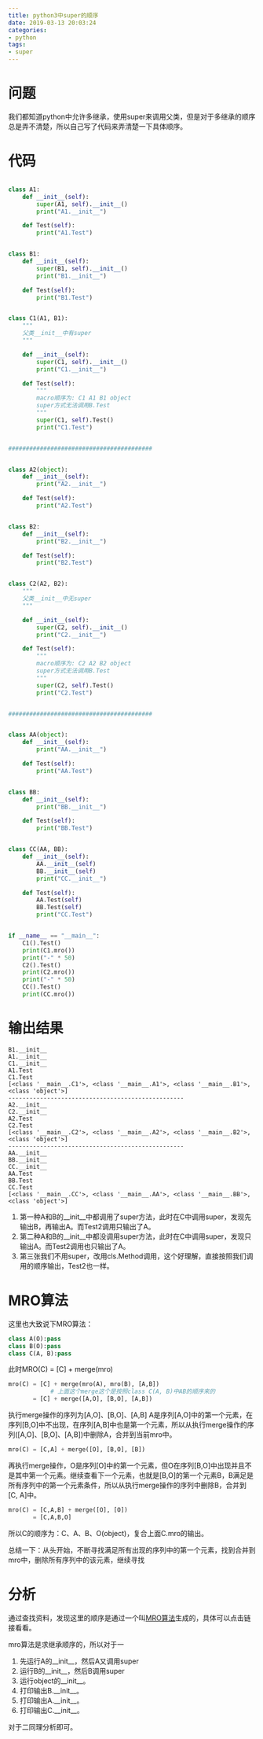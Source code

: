 ```yaml
---
title: python3中super的顺序
date: 2019-03-13 20:03:24
categories:
- python
tags:
- super
---
```


# 问题
我们都知道python中允许多继承，使用super来调用父类，但是对于多继承的顺序总是弄不清楚，所以自己写了代码来弄清楚一下具体顺序。

# 代码
```python

class A1:
    def __init__(self):
        super(A1, self).__init__()
        print("A1.__init__")

    def Test(self):
        print("A1.Test")


class B1:
    def __init__(self):
        super(B1, self).__init__()
        print("B1.__init__")

    def Test(self):
        print("B1.Test")


class C1(A1, B1):
    """
    父类__init__中有super
    """

    def __init__(self):
        super(C1, self).__init__()
        print("C1.__init__")

    def Test(self):
        """
        macro顺序为: C1 A1 B1 object
        super方式无法调用B.Test
        """
        super(C1, self).Test()
        print("C1.Test")


#########################################


class A2(object):
    def __init__(self):
        print("A2.__init__")

    def Test(self):
        print("A2.Test")


class B2:
    def __init__(self):
        print("B2.__init__")

    def Test(self):
        print("B2.Test")


class C2(A2, B2):
    """
    父类__init__中无super
    """

    def __init__(self):
        super(C2, self).__init__()
        print("C2.__init__")

    def Test(self):
        """
        macro顺序为: C2 A2 B2 object
        super方式无法调用B.Test
        """
        super(C2, self).Test()
        print("C2.Test")


#########################################


class AA(object):
    def __init__(self):
        print("AA.__init__")

    def Test(self):
        print("AA.Test")


class BB:
    def __init__(self):
        print("BB.__init__")

    def Test(self):
        print("BB.Test")


class CC(AA, BB):
    def __init__(self):
        AA.__init__(self)
        BB.__init__(self)
        print("CC.__init__")

    def Test(self):
        AA.Test(self)
        BB.Test(self)
        print("CC.Test")


if __name__ == "__main__":
    C1().Test()
    print(C1.mro())
    print("-" * 50)
    C2().Test()
    print(C2.mro())
    print("-" * 50)
    CC().Test()
    print(CC.mro())

```

# 输出结果
```
B1.__init__
A1.__init__
C1.__init__
A1.Test
C1.Test
[<class '__main__.C1'>, <class '__main__.A1'>, <class '__main__.B1'>, <class 'object'>]
--------------------------------------------------
A2.__init__
C2.__init__
A2.Test
C2.Test
[<class '__main__.C2'>, <class '__main__.A2'>, <class '__main__.B2'>, <class 'object'>]
--------------------------------------------------
AA.__init__
BB.__init__
CC.__init__
AA.Test
BB.Test
CC.Test
[<class '__main__.CC'>, <class '__main__.AA'>, <class '__main__.BB'>, <class 'object'>]
```

1. 第一种A和B的\_\_init\_\_中都调用了super方法，此时在C中调用super，发现先输出B，再输出A。而Test2调用只输出了A。
2. 第二种A和B的\_\_init\_\_中都没调用super方法，此时在C中调用super，发现只输出A。而Test2调用也只输出了A。
3. 第三张我们不用super，改用cls.Method调用，这个好理解，直接按照我们调用的顺序输出，Test2也一样。


# MRO算法
这里也大致说下MRO算法：
```python
class A(O):pass
class B(O):pass
class C(A, B):pass
```
此时MRO(C) = [C] + merge(mro)
```python
mro(C) = [C] + merge(mro(A), mro(B), [A,B])     
            # 上面这个merge这个是按照class C(A, B)中AB的顺序来的
       = [C] + merge([A,O], [B,O], [A,B])
```
执行merge操作的序列为[A,O]、[B,O]、[A,B]
A是序列[A,O]中的第一个元素，在序列[B,O]中不出现，在序列[A,B]中也是第一个元素，所以从执行merge操作的序列([A,O]、[B,O]、[A,B])中删除A，合并到当前mro中。
```python
mro(C) = [C,A] + merge([O], [B,O], [B])
```
再执行merge操作，O是序列[O]中的第一个元素，但O在序列[B,O]中出现并且不是其中第一个元素。继续查看下一个元素，也就是[B,O]的第一个元素B，B满足是所有序列中的第一个元素条件，所以从执行merge操作的序列中删除B，合并到[C, A]中。
```python
mro(C) = [C,A,B] + merge([O], [O]) 
       = [C,A,B,O]
```
所以C的顺序为：C、A、B、O(object)，复合上面C.mro的输出。

总结一下：从头开始，不断寻找满足所有出现的序列中的第一个元素，找到合并到mro中，删除所有序列中的该元素，继续寻找

# 分析
通过查找资料，发现这里的顺序是通过一个叫[MRO算法](https://www.jianshu.com/p/a08c61abe895)生成的，具体可以点击链接看看。

mro算法是求继承顺序的，所以对于一
1. 先运行A的\_\_init\_\_，然后A又调用super
2. 运行B的\_\_init\_\_，然后B调用super
3. 运行object的\_\_init\_\_。
4. 打印输出B.\_\_init\_\_。
5. 打印输出A.\_\_init\_\_。
5. 打印输出C.\_\_init\_\_。

对于二同理分析即可。
